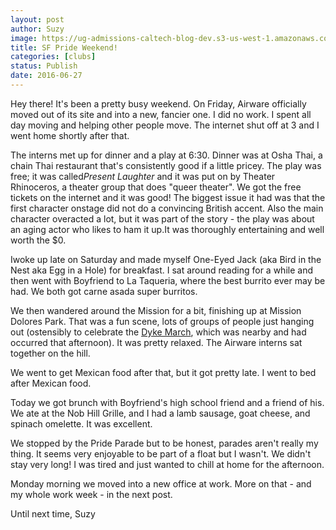 ```yaml
---
layout: post
author: Suzy
image: https://ug-admissions-caltech-blog-dev.s3-us-west-1.amazonaws.com/old_pictures/caltech_as_it_happens/6a0105349b8251970b01b7c873bfc9970b.jpg
title: SF Pride Weekend! 
categories: [clubs]
status: Publish
date: 2016-06-27
---
```


Hey there!
It's been a pretty busy weekend. On Friday, Airware officially moved out of its site and into a new, fancier one. I did no work. I spent all day moving and helping other people move. The internet shut off at 3 and I went home shortly after that.

The interns met up for dinner and a play at 6:30. Dinner was at Osha Thai, a chain Thai restaurant that's consistently good if a little pricey. The play was free; it was called*Present Laughter* and it was put on by Theater Rhinoceros, a theater group that does "queer theater". We got the free tickets on the internet and it was good! The biggest issue it had was that the first character onstage did not do a convincing British accent. Also the main character overacted a lot, but it was part of the story - the play was about an aging actor who likes to ham it up.It was thoroughly entertaining and well worth the $0.

Iwoke up late on Saturday and made myself One-Eyed Jack (aka Bird in the Nest aka Egg in a Hole) for breakfast. I sat around reading for a while and then went with Boyfriend to La Taqueria, where the best burrito ever may be had. We both got carne asada super burritos.

We then wandered around the Mission for a bit, finishing up at Mission Dolores Park. That was a fun scene, lots of groups of people just hanging out (ostensibly to celebrate the <a href="https://www.thedykemarch.org/">Dyke March</a>, which was nearby and had occurred that afternoon). It was pretty relaxed. The Airware interns sat together on the hill.

We went to get Mexican food after that, but it got pretty late. I went to bed after Mexican food.

Today we got brunch with Boyfriend's high school friend and a friend of his. We ate at the Nob Hill Grille, and I had a lamb sausage, goat cheese, and spinach omelette. It was excellent.

We stopped by the Pride Parade but to be honest, parades aren't really my thing. It seems very enjoyable to be part of a float but I wasn't. We didn't stay very long! I was tired and just wanted to chill at home for the afternoon.

Monday morning we moved into a new office at work. More on that - and my whole work week - in the next post.

Until next time,
Suzy
